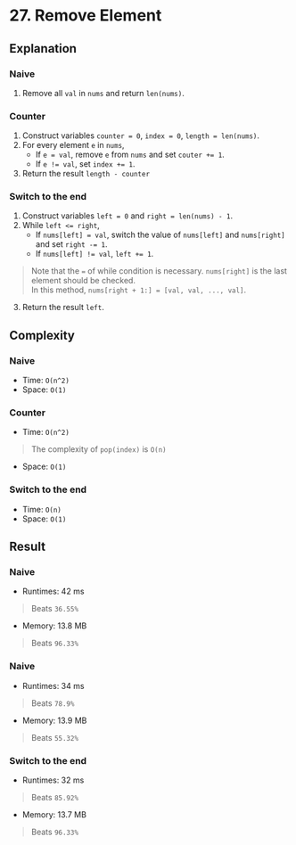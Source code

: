 # 27. Remove Element
## Explanation
### Naive
1. Remove all `val` in `nums` and return `len(nums)`.
### Counter
1. Construct variables `counter = 0`, `index = 0`, `length = len(nums)`.
2. For every element `e` in `nums`,
    - If `e = val`, remove `e` from `nums` and set `couter += 1`.
    - If `e != val`, set `index += 1`.
3. Return the result `length - counter`
### Switch to the end
1. Construct variables `left = 0` and `right = len(nums) - 1`.
2. While `left <= right`,
    - If `nums[left] = val`, switch the value of `nums[left]` and `nums[right]` and set `right -= 1`.
    - If `nums[left] != val`, `left += 1`.
> Note that the `=` of while condition is necessary. `nums[right]` is the last element should be checked.  
> In this method, `nums[right + 1:] = [val, val, ..., val]`. 
3. Return the result `left`.
## Complexity
### Naive
- Time: `O(n^2)`
- Space: `O(1)`
### Counter
- Time: `O(n^2)`
> The complexity of `pop(index)` is `O(n)`
- Space: `O(1)`
### Switch to the end
- Time: `O(n)`
- Space: `O(1)`

## Result
### Naive
- Runtimes: 42 ms
> Beats `36.55%`
- Memory: 13.8 MB
> Beats `96.33%`
### Naive
- Runtimes: 34 ms
> Beats `78.9%`
- Memory: 13.9 MB
> Beats `55.32%`
### Switch to the end
- Runtimes: 32 ms
> Beats `85.92%`
- Memory: 13.7 MB
> Beats `96.33%`
